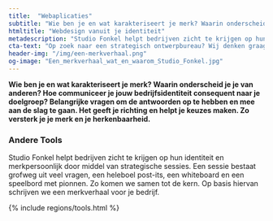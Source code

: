 ```yaml
---
title:  "Webaplicaties"
subtitle: "Wie ben je en wat karakteriseert je merk? Waarin onderscheid je je van anderen?"
htmltitle: "Webdesign vanuit je identiteit"
metadescription: "Studio Fonkel helpt bedrijven zicht te krijgen op hun identiteit en merkpersoonlijk door middel van strategische sessies."
cta-text: "Op zoek naar een strategisch ontwerpbureau? Wij denken graag met je mee"
header-img: "/img/een-merkverhaal.png"
og-image: "Een_merkverhaal_wat_en_waarom_Studio_Fonkel.jpg"
---
```

__Wie ben je en wat karakteriseert je merk? Waarin onderscheid je je van anderen? Hoe communiceer je jouw bedrijfsidentiteit consequent naar je doelgroep? Belangrijke vragen om de antwoorden op te hebben en mee aan de slag te gaan. Het geeft je richting en helpt je keuzes maken. Zo versterk je je merk en je herkenbaarheid.__

### Andere Tools
Studio Fonkel helpt bedrijven zicht te krijgen op hun identiteit en merkpersoonlijk door middel van strategische sessies. Een sessie bestaat grofweg uit veel vragen, een heleboel post-its, een whiteboard en een speelbord met pionnen. Zo komen we samen tot de kern. Op basis hiervan schrijven we een merkverhaal voor je bedrijf.

{% include regions/tools.html %}
